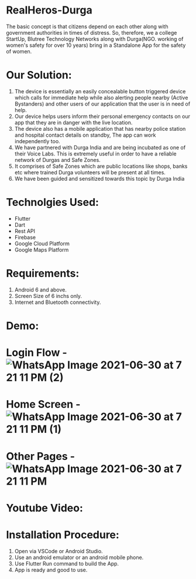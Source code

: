 # RealHeros-Durga

The basic concept is that citizens depend on each other along with government authorities in times of distress.
So, therefore, we a college StartUp, Blutree Technology Networks along with Durga(NGO. working of women's safety for over 10 years) bring in a Standalone App for the safety of women.

# Our Solution:
   1. The device is essentially an easily concealable button triggered device which calls for immediate help 
      while also alerting people nearby (Active Bystanders) and other users of our application that the user 
      is in need of help.
   2. Our device helps users inform their personal emergency contacts on our app that they are in danger 
      with the live location.
   3. The device also has a mobile application that has nearby police station and hospital contact details on 
      standby, The app can work independently too.
   4. We have partnered with Durga India and are being incubated as one of their Voice Labs. This is 
      extremely useful in order to have a reliable network of Durgas and Safe Zones.
   5. It comprises of Safe Zones which are public locations like shops, banks etc where trained Durga 
      volunteers will be present at all times.
   6. We have been guided and sensitized towards this topic by Durga India

# Technolgies Used:
   - Flutter
   - Dart
   - Rest API
   - Firebase
   - Google Cloud Platform
   - Google Maps Platform

# Requirements:
   1. Android 6 and above.
   2. Screen Size of 6 inchs only.
   3. Internet and Bluetooth connectivity.

# Demo:
   # Login Flow - ![WhatsApp Image 2021-06-30 at 7 21 11 PM (2)](https://user-images.githubusercontent.com/68584181/123973192-2e215880-d9d9-11eb-8ac4-5082a4a50be8.jpeg)
   # Home Screen - ![WhatsApp Image 2021-06-30 at 7 21 11 PM (1)](https://user-images.githubusercontent.com/68584181/123973252-3d080b00-d9d9-11eb-969a-f2b8cb28ae0c.jpeg)
   # Other Pages - ![WhatsApp Image 2021-06-30 at 7 21 11 PM](https://user-images.githubusercontent.com/68584181/123973332-4db88100-d9d9-11eb-8836-02ec3b2a53dd.jpeg)

# Youtube Video:

# Installation Procedure:
   1. Open via VSCode or Android Studio.
   2. Use an android emulator or an android mobile phone.
   3. Use Flutter Run command to build the App.
   4. App is ready and good to use.


